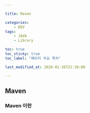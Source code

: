 ```yaml
---

title: Maven

categories:
    - DEV
tags:
    - JAVA
    - Library

toc: true
toc_sticky: true
toc_label: "페이지 주요 목차"

last_modified_at: 2020-01-26T21:30:00

---
```


## Maven ##

### Maven 이란 ###
> 